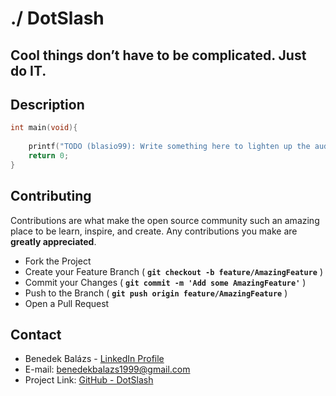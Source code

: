 # ./   DotSlash

## Cool things don’t have to be complicated. Just do IT.

## **Description**

```cpp
int main(void){
    
    printf("TODO (blasio99): Write something here to lighten up the audience");
    return 0;
}
```
## **Contributing**

Contributions are what make the open source community such an amazing place to be learn, inspire, and create. Any contributions you make are **greatly appreciated**.  

- Fork the Project  
- Create your Feature Branch ( **`git checkout -b feature/AmazingFeature`** )
- Commit your Changes ( **`git commit -m 'Add some AmazingFeature'`** )
- Push to the Branch ( **`git push origin feature/AmazingFeature`** )
- Open a Pull Request  

## **Contact**

- Benedek Balázs - [LinkedIn Profile](https://www.linkedin.com/in/benedek-balazs/)
- E-mail: benedekbalazs1999@gmail.com
- Project Link: [GitHub - DotSlash](https://github.com/blasio99/DotSlash)
